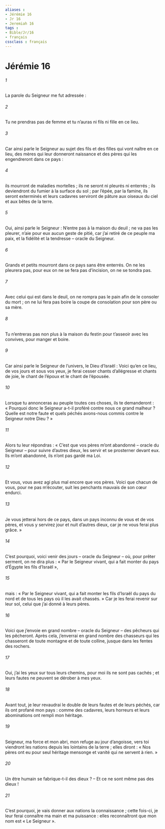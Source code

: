 ```yaml
---
aliases : 
- Jérémie 16
- Jr 16
- Jeremiah 16
tags : 
- Bible/Jr/16
- français
cssclass : français
---
```


# Jérémie 16

###### 1
La parole du Seigneur me fut adressée :
###### 2
Tu ne prendras pas de femme et tu n’auras ni fils ni fille en ce lieu.
###### 3
Car ainsi parle le Seigneur au sujet des fils et des filles qui vont naître en ce lieu, des mères qui leur donneront naissance et des pères qui les engendreront dans ce pays :
###### 4
ils mourront de maladies mortelles ; ils ne seront ni pleurés ni enterrés ; ils deviendront du fumier à la surface du sol ; par l’épée, par la famine, ils seront exterminés et leurs cadavres serviront de pâture aux oiseaux du ciel et aux bêtes de la terre.
###### 5
Oui, ainsi parle le Seigneur : N’entre pas à la maison du deuil ; ne va pas les pleurer, n’aie pour eux aucun geste de pitié, car j’ai retiré de ce peuple ma paix, et la fidélité et la tendresse – oracle du Seigneur.
###### 6
Grands et petits mourront dans ce pays sans être enterrés. On ne les pleurera pas, pour eux on ne se fera pas d’incision, on ne se tondra pas.
###### 7
Avec celui qui est dans le deuil, on ne rompra pas le pain afin de le consoler du mort ; on ne lui fera pas boire la coupe de consolation pour son père ou sa mère.
###### 8
Tu n’entreras pas non plus à la maison du festin pour t’asseoir avec les convives, pour manger et boire.
###### 9
Car ainsi parle le Seigneur de l’univers, le Dieu d’Israël : Voici qu’en ce lieu, de vos jours et sous vos yeux, je ferai cesser chants d’allégresse et chants de joie, le chant de l’époux et le chant de l’épousée.
###### 10
Lorsque tu annonceras au peuple toutes ces choses, ils te demanderont : « Pourquoi donc le Seigneur a-t-il proféré contre nous ce grand malheur ? Quelle est notre faute et quels péchés avons-nous commis contre le Seigneur notre Dieu ? »
###### 11
Alors tu leur répondras : « C’est que vos pères m’ont abandonné – oracle du Seigneur – pour suivre d’autres dieux, les servir et se prosterner devant eux. Ils m’ont abandonné, ils n’ont pas gardé ma Loi.
###### 12
Et vous, vous avez agi plus mal encore que vos pères. Voici que chacun de vous, pour ne pas m’écouter, suit les penchants mauvais de son cœur endurci.
###### 13
Je vous jetterai hors de ce pays, dans un pays inconnu de vous et de vos pères, et vous y servirez jour et nuit d’autres dieux, car je ne vous ferai plus grâce. »
###### 14
C’est pourquoi, voici venir des jours – oracle du Seigneur – où, pour prêter serment, on ne dira plus : « Par le Seigneur vivant, qui a fait monter du pays d’Égypte les fils d’Israël »,
###### 15
mais : « Par le Seigneur vivant, qui a fait monter les fils d’Israël du pays du nord et de tous les pays où il les avait chassés. » Car je les ferai revenir sur leur sol, celui que j’ai donné à leurs pères.
###### 16
Voici que j’envoie en grand nombre – oracle du Seigneur – des pêcheurs qui les pêcheront. Après cela, j’enverrai en grand nombre des chasseurs qui les chasseront de toute montagne et de toute colline, jusque dans les fentes des rochers.
###### 17
Oui, j’ai les yeux sur tous leurs chemins, pour moi ils ne sont pas cachés ; et leurs fautes ne peuvent se dérober à mes yeux.
###### 18
Avant tout, je leur revaudrai le double de leurs fautes et de leurs péchés, car ils ont profané mon pays : comme des cadavres, leurs horreurs et leurs abominations ont rempli mon héritage.
###### 19
Seigneur, ma force et mon abri,
mon refuge au jour d’angoisse,
vers toi viendront les nations
depuis les lointains de la terre ;
elles diront : « Nos pères ont eu pour seul héritage
mensonge et vanité qui ne servent à rien. »
###### 20
Un être humain se fabrique-t-il des dieux ?
– Et ce ne sont même pas des dieux !
###### 21
C’est pourquoi, je vais donner aux nations la connaissance ;
cette fois-ci, je leur ferai connaître
ma main et ma puissance :
elles reconnaîtront que mon nom est « Le Seigneur ».
